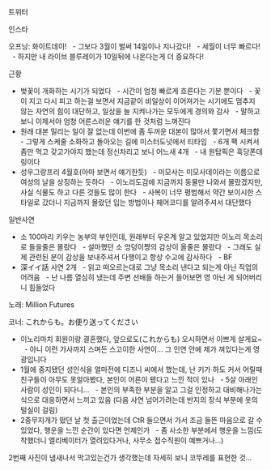 


트위터



인스타

오프닝: 화이트데이!
  - 그보다 3월이 벌써 14일이나 지나갔다!
  - 세월이 너무 빠르다!
  - 하지만 내 라이브 블루레이가 10일뒤에 나온다는게 더 중요하다!

근황
- 벚꽃이 개화하는 시기가 되었다
  - 시간이 엄청 빠르게 흐른다는 기분 뿐이다
  - 꽃이 지고 다시 피고 하는걸 보면서 지금같이 비일상이 이어져가는 시기에도 멈추지 않는 자연의 힘이 대단하고, 일상을 늘 지켜나가는 모두에게 경의와 감사
  - 말하고 보니 이제서야 엄청 어른스러운 얘기를 한 것처럼 느껴진다
- 원래 대본 밀리는 일이 잘 없는데 이번에 좀 두꺼운 대본이 많아서 쫓기면서 체크함
  - 그렇게 스케줄 소화하고 돌아오는 길에 미스터도넛에서 티타임
  - 6개 팩 시켜서 좀만 먹고 갖고가야지 했는데 정신차리고 보니 어느새 4개
  - 내 원탑픽은 흑당폰데링이다
- 성우그랑프리 4월호(아마 보면서 얘기한듯)
  - 미모사는 미모사데이라는 이름으로 여성의 날을 상징하는 듯하다
  - 이노리도감에 지금까지 동물만 나와서 몰랐겠지만, 사실 식물도 하고 다른 것들도 많이 한다
  - 사복이 너무 평범해서 약간 보이시한 스타일로 갔더니 지금까지 몰랐던 입는 방법이나 헤어코디를 알려주셔서 대단했다

일반사연
- 소 100마리 키우는 농부의 부인인데, 원래부터 우온계 알고 있었지만 이노리 목소리로 들을줄은 몰랐다
  - 설마했던 소 엉덩이쨩의 감상이 올줄은 몰랐다
  - 그래도 실제 관련된 분이 감상을 보내주셔서 다행이고 항상 수고에 감사하다
  - BF
- 深イイ話 사연 2개
  - 읽고 떠오르는대로 그냥 목소리 낸다고 되는게 아닌 직업의 어려움
  - 난 나름 열심히 냈는데 주변 선배들 하는거 들어보면 영 아닌 게 되어버리니 힘들었다

노래: Million Futures

코너: これからも。お便り送ってください
- 이노리마치 회원이랑 결혼했다, 앞으로도(これからも) 오시하면서 이쁘게 살게요~
  - 아니 이런 가사까지 스며든 스고이한 사연이... 그 인연 안에 제가 껴있다는게 영광입니다
- 1월에 중지됐던 성인식을 얼마전에 디즈니 씨에서 했는데, 난 키가 하도 커서 어릴때 친구들이 아무도 못알아봤다, 본인이 어른이 됐다고 느낀 적이 있나
  - 5살 아래인 사람이 성인이 되다니...
  - 본인의 부족한 부분을 알고 그걸 인정하고 대비해나가는 식으로 대응하면서 느끼고 있음
(다음 사연 넘어가려는데 반지의 장식 부분에 옷의 털실이 걸림)
- 2중무지개가 떴던 날 첫 출근이었는데 CtR 들으면서 가서 조금 들뜬 마음으로 갈 수 있었다, 행운을 느낀 순간이 있다면 언제인가
  - 좀 사소한 부분에서 행운을 느낌(도착했더니 엘리베이터가 열려있다거나, 사무소 접수직원이 예쁘거나...)

2번째 사진이 냄새나서 막고있는건가 생각했는데 자세히 보니 코뚜레를 표현한 것...
